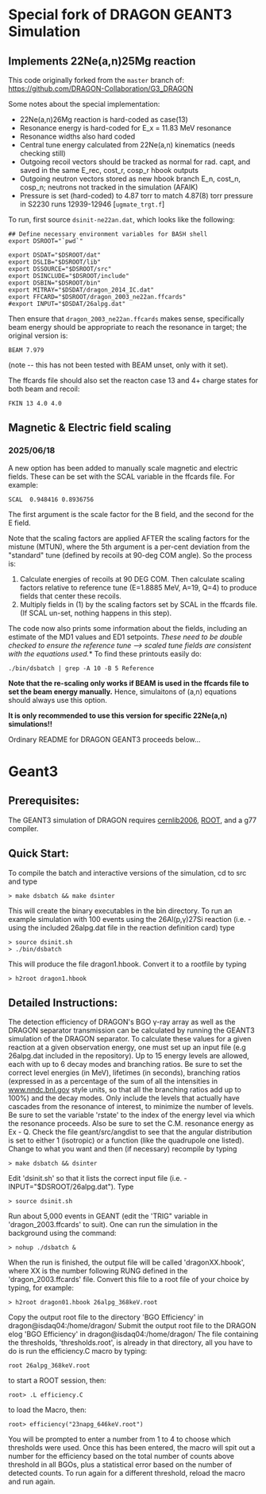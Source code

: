 # Special fork of DRAGON GEANT3 Simulation
## Implements 22Ne(a,n)25Mg reaction

This code originally forked from the `master` branch of:
https://github.com/DRAGON-Collaboration/G3_DRAGON

Some notes about the special implementation:
 - 22Ne(a,n)26Mg reaction is hard-coded as case(13)
 - Resonance energy is hard-coded for E_x = 11.83 MeV resonance
 - Resonance widths also hard coded
 - Central tune energy calculated from 22Ne(a,n) kinematics (needs checking still)
 - Outgoing recoil vectors should be tracked as normal for rad. capt, and saved in the same E_rec, cost_r, cosp_r hbook outputs
 - Outgoing neutron vectors stored as new hbook branch E_n, cost_n, cosp_n; neutrons not tracked in the simulation (AFAIK)
 - Pressure is set (hard-coded) to 4.87 torr to match 4.87(8) torr pressure in S2230 runs 12939-12946 [`ugmate_trgt.f`]

To run, first source `dsinit-ne22an.dat`, which looks like the following:
```
## Define necessary environment variables for BASH shell
export DSROOT="`pwd`"

export DSDAT="$DSROOT/dat"
export DSLIB="$DSROOT/lib"
export DSSOURCE="$DSROOT/src"
export DSINCLUDE="$DSROOT/include"
export DSBIN="$DSROOT/bin"
export MITRAY="$DSDAT/dragon_2014_IC.dat"
export FFCARD="$DSROOT/dragon_2003_ne22an.ffcards"
#export INPUT="$DSDAT/26alpg.dat"
```
Then ensure that `dragon_2003_ne22an.ffcards` makes sense, specifically
beam energy should be appropriate to reach the resonance in target; the
original version is:
```
BEAM 7.979
```
(note -- this has not been tested with BEAM unset, only with it set).

The ffcards file should also set the reacton case 13 and 4+ charge states
for both beam and recoil:
```
FKIN 13 4.0 4.0
```

## Magnetic & Electric field scaling
### 2025/06/18
A new option has been added to manually scale magnetic and electric fields.
These can be set with the SCAL variable in the ffcards file. For example:
```
SCAL  0.948416 0.8936756
```
The first argument is the scale factor for the B field, and the second for the E
field.

Note that the scaling factors are applied AFTER the scaling factors for the mistune
(MTUN), where the 5th argument is a per-cent deviation from the "standard" tune
(defined by recoils at 90-deg COM angle).  So the process is:
 1. Calculate energies of recoils at 90 DEG COM. Then calculate scaling factors
relative to reference tune (E=1.8885 MeV, A=19, Q=4) to produce fields that 
center these recoils.
 2. Multiply fields in (1) by the scaling factors set by SCAL in the ffcards file.
(If SCAL un-set, nothing happens in this step).

The code now also prints some information about the fields, including an estimate of
the MD1 values and ED1 setpoints. *These need to be double checked to ensure the
reference tune --> scaled tune fields are consistent with the equations used.**
To find these printouts easily do:
```
./bin/dsbatch | grep -A 10 -B 5 Reference
```
**Note that the re-scaling only works if BEAM is used in the ffcards file to set
the beam energy manually.** Hence, simulaitons of (a,n) equations should always use
this option.


**It is only recommended to use this version for specific 22Ne(a,n) simulations!!**

Ordinary README for DRAGON GEANT3 proceeds below...


# Geant3

## Prerequisites:

The GEANT3 simulation of DRAGON requires [cernlib2006](http://cernlib.web.cern.ch/cernlib/index.html), [ROOT](https://root.cern.ch), and a g77 compiler.

## Quick Start:

To compile the batch and interactive versions of the simulation, cd to src and type
```
> make dsbatch && make dsinter
```

This will create the binary executables in the bin directory. To run an example simulation with 100 events using the 26Al(p,γ)27Si reaction
(i.e. - using the included 26alpg.dat file in the reaction definition card) type
```
> source dsinit.sh
> ./bin/dsbatch
```

This will produce the file dragon1.hbook. Convert it to a rootfile by typing
```
> h2root dragon1.hbook
```

## Detailed Instructions:

The detection efficiency of DRAGON's BGO γ-ray array as well as the DRAGON separator transmission can be calculated by running the GEANT3 
simulation of the DRAGON separator. To calculate these values for a given reaction at a given observation energy, one must set up an input 
file (e.g 26alpg.dat included in the repository). Up to 15 energy levels are allowed, each with up to 6 decay modes and branching ratios. 
Be sure to set the correct level energies (in MeV), lifetimes (in seconds), branching ratios (expressed in as a percentage of the sum of 
all the intensities in www.nndc.bnl.gov style units, so that all the branching ratios add up to 100%) and the decay modes. Only include 
the levels that actually have cascades from the resonance of interest, to minimize the number of levels. Be sure to set the variable 
'rstate' to the index of the energy level via which the resonance proceeds. Also be sure to set the C.M. resonance energy as Ex - Q. Check 
the file geant/src/angdist to see that the angular distribution is set to either 1 (isotropic) or a function (like the quadrupole one 
listed). Change to what you want and then (if necessary) recompile by typing
```
> make dsbatch && dsinter
```

Edit 'dsinit.sh' so that it lists the correct input file (i.e. - INPUT="$DSROOT/26alpg.dat"). Type 
```
> source dsinit.sh
```

Run about 5,000 events in GEANT (edit the 'TRIG" variable in 'dragon_2003.ffcards' to suit). One can run the simulation in the background 
using the command:
```
> nohup ./dsbatch &
```

When the run is finished, the output file will be called 'dragonXX.hbook', where XX is the number following RUNG defined in the
'dragon_2003.ffcards' file.  Convert this file to a root file of your choice by typing, for example:
```
> h2root dragon01.hbook 26alpg_368keV.root
```

Copy the output root file to the directory 'BGO Efficiency' in dragon@isdaq04:/home/dragon/
Submit the output root file to the DRAGON elog 'BGO Efficiency' in dragon@isdaq04:/home/dragon/
The file containing the thresholds, 'thresholds.root', is already in that directory, all you have to do is run the efficiency.C macro by 
typing:
```
root 26alpg_368keV.root
```

to start a ROOT session, then:
```
root> .L efficiency.C
```

to load the Macro, then:
```
root> efficiency("23napg_646keV.root")
```

You will be prompted to enter a number from 1 to 4 to choose which thresholds were used. Once this has been entered, the macro will spit 
out a number for the efficiency based on the total number of counts above threshold in all BGOs, plus a statistical error based on the 
number of detected counts. To run again for a different threshold, reload the macro and run again.



